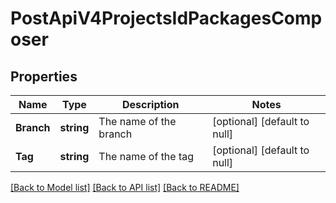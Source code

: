# PostApiV4ProjectsIdPackagesComposer

## Properties
Name | Type | Description | Notes
------------ | ------------- | ------------- | -------------
**Branch** | **string** | The name of the branch | [optional] [default to null]
**Tag** | **string** | The name of the tag | [optional] [default to null]

[[Back to Model list]](../README.md#documentation-for-models) [[Back to API list]](../README.md#documentation-for-api-endpoints) [[Back to README]](../README.md)


